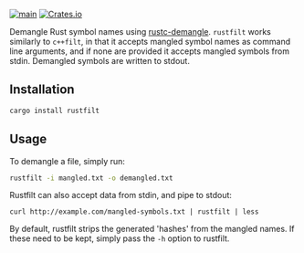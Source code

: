 [![main](https://github.com/luser/rustfilt/actions/workflows/main.yml/badge.svg)](https://github.com/luser/rustfilt/actions/workflows/main.yml)
[![Crates.io](https://img.shields.io/crates/v/rustfilt.svg)](https://crates.io/crates/rustfilt)

Demangle Rust symbol names using [rustc-demangle](https://github.com/alexcrichton/rustc-demangle). `rustfilt` works similarly to `c++filt`, in that it accepts mangled symbol names as command line arguments, and if none are provided it accepts mangled symbols from stdin. Demangled symbols are written to stdout.

## Installation
````bash
cargo install rustfilt
````

## Usage
To demangle a file, simply run:
````bash
rustfilt -i mangled.txt -o demangled.txt
````
Rustfilt can also accept data from stdin, and pipe to stdout:
````
curl http://example.com/mangled-symbols.txt | rustfilt | less
````

By default, rustfilt strips the generated 'hashes' from the mangled names.
If these need to be kept, simply pass the `-h` option to rustfilt.
